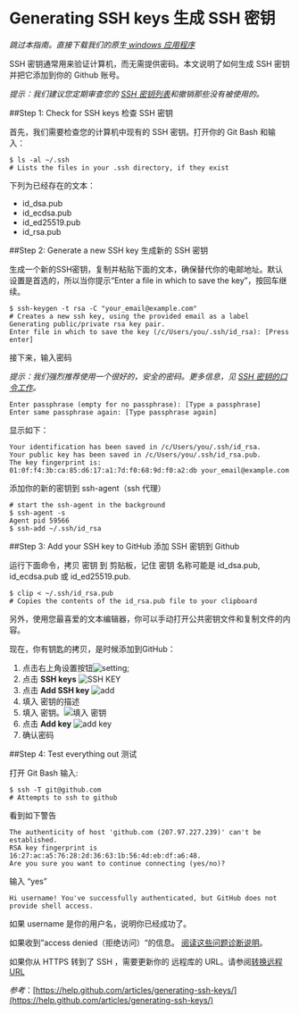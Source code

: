 Generating SSH keys 生成 SSH 密钥
===========

*跳过本指南。直接下载我们的原生[ windows 应用程序](https://windows.github.com/)*

SSH 密钥通常用来验证计算机，而无需提供密码。本文说明了如何生成 SSH  密钥 并把它添加到你的 Github 账号。

*提示：我们建议您定期审查您的 [SSH 密钥列表](https://help.github.com/articles/keeping-your-ssh-keys-and-application-access-tokens-safe)和撤销那些没有被使用的。*

##Step 1: Check for SSH keys 检查 SSH 密钥

首先，我们需要检查您的计算机中现有的 SSH 密钥。打开你的 Git Bash 和输入：

	$ ls -al ~/.ssh
	# Lists the files in your .ssh directory, if they exist

下列为已经存在的文本：

* id_dsa.pub
* id_ecdsa.pub
* id_ed25519.pub
* id_rsa.pub

##Step 2: Generate a new SSH key 生成新的 SSH 密钥

生成一个新的SSH密钥，复制并粘贴下面的文本，确保替代你的电邮地址。默认设置是首选的，所以当你提示“Enter a file in which to save the key”，按回车继续。

	$ ssh-keygen -t rsa -C "your_email@example.com"
	# Creates a new ssh key, using the provided email as a label
	Generating public/private rsa key pair.
	Enter file in which to save the key (/c/Users/you/.ssh/id_rsa): [Press enter]

接下来，输入密码
 
*提示：我们强烈推荐使用一个很好的，安全的密码。更多信息，见 [SSH 密钥的口令工作](https://help.github.com/articles/working-with-ssh-key-passphrases)。*

	Enter passphrase (empty for no passphrase): [Type a passphrase]
	Enter same passphrase again: [Type passphrase again]

显示如下：

	Your identification has been saved in /c/Users/you/.ssh/id_rsa.
	Your public key has been saved in /c/Users/you/.ssh/id_rsa.pub.
	The key fingerprint is:
	01:0f:f4:3b:ca:85:d6:17:a1:7d:f0:68:9d:f0:a2:db your_email@example.com

添加你的新的密钥到  ssh-agent（ssh 代理）

	# start the ssh-agent in the background
	$ ssh-agent -s
	Agent pid 59566
	$ ssh-add ~/.ssh/id_rsa

##Step 3: Add your SSH key to GitHub 添加 SSH 密钥到 Github

运行下面命令，拷贝 密钥 到 剪贴板，记住 密钥 名称可能是  id_dsa.pub, id_ecdsa.pub 或 id_ed25519.pub.

	$ clip < ~/.ssh/id_rsa.pub
	# Copies the contents of the id_rsa.pub file to your clipboard

另外，使用您最喜爱的文本编辑器，你可以手动打开公共密钥文件和复制文件的内容。

现在，你有钥匙的拷贝，是时候添加到GitHub：

1. 点击右上角设置按钮![setting](https://help.github.com/assets/images/help/settings/userbar-account-settings.png);
2. 点击 **SSH keys** ![SSH KEY](https://help.github.com/assets/images/help/settings/settings-sidebar-ssh-keys.png)
3. 点击 **Add SSH key** ![add](https://help.github.com/assets/images/help/settings/ssh-add-ssh-key.png)
4. 填入 密钥的描述
5. 填入 密钥。![填入 密钥](https://help.github.com/assets/images/help/settings/ssh-key-paste.png)
6. 点击 **Add key** ![add key](https://help.github.com/assets/images/help/settings/ssh-add-key.png)
7. 确认密码

##Step 4: Test everything out 测试

打开 Git Bash 输入:

	$ ssh -T git@github.com
	# Attempts to ssh to github

看到如下警告

	The authenticity of host 'github.com (207.97.227.239)' can't be established.
	RSA key fingerprint is 16:27:ac:a5:76:28:2d:36:63:1b:56:4d:eb:df:a6:48.
	Are you sure you want to continue connecting (yes/no)?

输入 “yes”

	Hi username! You've successfully authenticated, but GitHub does not
	provide shell access.

如果 username 是你的用户名，说明你已经成功了。

如果收到”access denied（拒绝访问）“的信息。 [阅读这些问题诊断说明](https://help.github.com/articles/error-permission-denied-publickey)。

如果你从 HTTPS 转到了 SSH ，需要更新你的 远程库的 URL。请参阅[转换远程URL](https://help.github.com/articles/changing-a-remote-s-url)


*参考*：[https://help.github.com/articles/generating-ssh-keys/](https://help.github.com/articles/generating-ssh-keys/)
